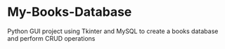 # My-Books-Database
Python GUI project using Tkinter and MySQL to create a books database and perform CRUD operations
